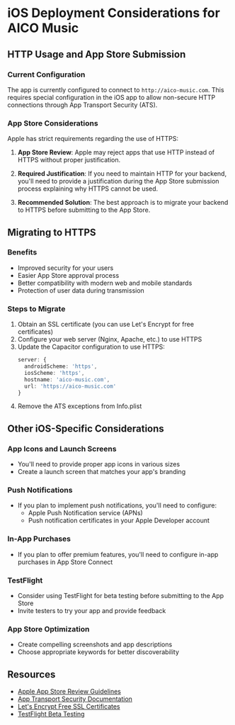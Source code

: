 # iOS Deployment Considerations for AICO Music

## HTTP Usage and App Store Submission

### Current Configuration
The app is currently configured to connect to `http://aico-music.com`. This requires special configuration in the iOS app to allow non-secure HTTP connections through App Transport Security (ATS).

### App Store Considerations
Apple has strict requirements regarding the use of HTTPS:

1. **App Store Review**: Apple may reject apps that use HTTP instead of HTTPS without proper justification.

2. **Required Justification**: If you need to maintain HTTP for your backend, you'll need to provide a justification during the App Store submission process explaining why HTTPS cannot be used.

3. **Recommended Solution**: The best approach is to migrate your backend to HTTPS before submitting to the App Store.

## Migrating to HTTPS

### Benefits
- Improved security for your users
- Easier App Store approval process
- Better compatibility with modern web and mobile standards
- Protection of user data during transmission

### Steps to Migrate
1. Obtain an SSL certificate (you can use Let's Encrypt for free certificates)
2. Configure your web server (Nginx, Apache, etc.) to use HTTPS
3. Update the Capacitor configuration to use HTTPS:
   ```typescript
   server: {
     androidScheme: 'https',
     iosScheme: 'https',
     hostname: 'aico-music.com',
     url: 'https://aico-music.com'
   }
   ```
4. Remove the ATS exceptions from Info.plist

## Other iOS-Specific Considerations

### App Icons and Launch Screens
- You'll need to provide proper app icons in various sizes
- Create a launch screen that matches your app's branding

### Push Notifications
- If you plan to implement push notifications, you'll need to configure:
  - Apple Push Notification service (APNs)
  - Push notification certificates in your Apple Developer account

### In-App Purchases
- If you plan to offer premium features, you'll need to configure in-app purchases in App Store Connect

### TestFlight
- Consider using TestFlight for beta testing before submitting to the App Store
- Invite testers to try your app and provide feedback

### App Store Optimization
- Create compelling screenshots and app descriptions
- Choose appropriate keywords for better discoverability

## Resources
- [Apple App Store Review Guidelines](https://developer.apple.com/app-store/review/guidelines/)
- [App Transport Security Documentation](https://developer.apple.com/documentation/security/preventing_insecure_network_connections)
- [Let's Encrypt Free SSL Certificates](https://letsencrypt.org/)
- [TestFlight Beta Testing](https://developer.apple.com/testflight/)
